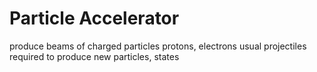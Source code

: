 # Particle Accelerator
produce beams of charged particles
	protons, electrons usual projectiles
required to produce new particles, states